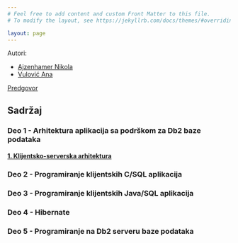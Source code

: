```yaml
---
# Feel free to add content and custom Front Matter to this file.
# To modify the layout, see https://jekyllrb.com/docs/themes/#overriding-theme-defaults

layout: page
---
```


Autori:

- [Ajzenhamer Nikola](https://www.nikolaajzenhamer.rs)
- [Vulović Ana](http://www.math.rs/~aspasic)

[Predgovor]({{site.baseurl}}/predgovor/)

## Sadržaj

### Deo 1 - Arhitektura aplikacija sa podrškom za Db2 baze podataka

#### [1. Klijentsko-serverska arhitektura]({{site.baseurl}}/poglavlja/1/)

### Deo 2 - Programiranje klijentskih C/SQL aplikacija 

### Deo 3 - Programiranje klijentskih Java/SQL aplikacija

### Deo 4 - Hibernate

### Deo 5 - Programiranje na Db2 serveru baze podataka
